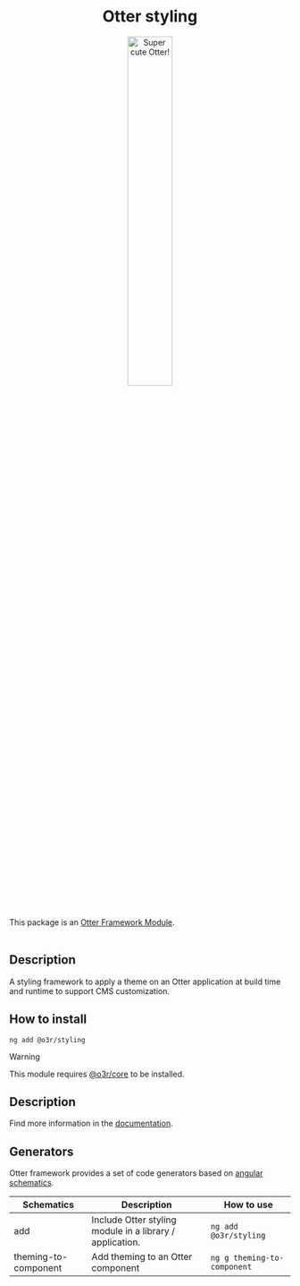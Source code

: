 <h1 align="center">Otter styling</h1>
<p align="center">
  <img src="https://raw.githubusercontent.com/AmadeusITGroup/otter/main/assets/logo/otter.png" alt="Super cute Otter!" width="40%"/>
</p>

This package is an [Otter Framework Module](https://github.com/AmadeusITGroup/otter/tree/main/docs/core/MODULE.md).
<br />
<br />

## Description

A styling framework to apply a theme on an Otter application at build time and runtime to support CMS customization.

## How to install

```shell
ng add @o3r/styling
```

> [!WARNING]
> This module requires [@o3r/core](https://www.npmjs.com/package/@o3r/core) to be installed.

## Description

Find more information in the [documentation](https://github.com/AmadeusITGroup/otter/tree/main/docs/styling).

## Generators

Otter framework provides a set of code generators based on [angular schematics](https://angular.io/guide/schematics).

| Schematics                 | Description                                                    | How to use                        |
| -------------------------- | -------------------------------------------------------------- | --------------------------------- |
| add                        | Include Otter styling module in a library / application.       | `ng add @o3r/styling`             |
| theming-to-component       | Add theming to an Otter component                              | `ng g theming-to-component`       |
